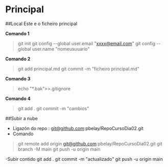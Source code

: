 # Principal
##Local
Este e o ficheiro principal

**Comando 1**
> git init
> git config --global user.email "xxxx@email.com"
> git config --global user.name "nomeusuuario"

**Comando 2**
> git add principal.md
> git commit -m "ficheiro principal.md"


**Comando 3** 
> echo "*.bak">>.gitignore


**Comando 4**
> git add .
> git commit -m "cambios"

##Subir a nube
- Ligazón do repo : git@github.com:pbelay/RepoCursoDia02.git
- Comando

> git remote add origin git@github.com:pbelay/RepoCursoDia02.git
git branch -M main
git push -u origin main

-Subir contido
git add .
git commit -m "actualizado"
git push -u origin main

